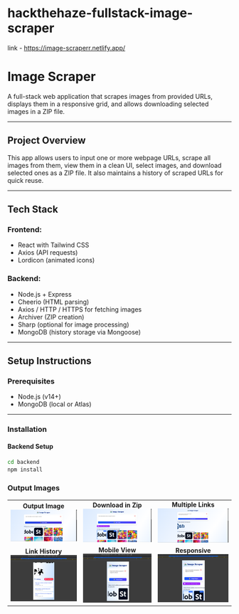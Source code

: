 # hackthehaze-fullstack-image-scraper

link - https://image-scraperr.netlify.app/

#  Image Scraper

A full-stack web application that scrapes images from provided URLs, displays them in a responsive grid, and allows downloading selected images in a ZIP file.

---

## Project Overview

This app allows users to input one or more webpage URLs, scrape all images from them, view them in a clean UI, select images, and download selected ones as a ZIP file. It also maintains a history of scraped URLs for quick reuse.

---

##  Tech Stack

### Frontend:
-  React with Tailwind CSS
-  Axios (API requests)
-  Lordicon (animated icons)

### Backend:
-  Node.js + Express
-  Cheerio (HTML parsing)
-  Axios / HTTP / HTTPS for fetching images
-  Archiver (ZIP creation)
-  Sharp (optional for image processing)
-  MongoDB (history storage via Mongoose)

---

##  Setup Instructions

###  Prerequisites
- Node.js (v14+)
- MongoDB (local or Atlas)

---

###  Installation

####  Backend Setup

```bash
cd backend
npm install

```
<h3>Output Images</h3>

<table>
  <tr>
    <td align="center">
      <strong>Output Image</strong><br>
      <img src="images/Screenshot 2025-05-17 172606.png" width="200">
    </td>
    <td align="center">
      <strong>Download in Zip</strong><br>
      <img src="images/Screenshot 2025-05-17 172621.png" width="200">
    </td>
    <td align="center">
      <strong>Multiple Links</strong><br>
      <img src="images/Screenshot 2025-05-17 172910.png" width="200">
    </td>
  </tr>
  <tr>
    <td align="center">
      <strong>Link History</strong><br>
      <img src="images/Screenshot 2025-05-17 173000.png" width="200">
    </td>
    <td align="center">
      <strong>Mobile View</strong><br>
      <img src="images/Screenshot 2025-05-17 173026.png" width="200">
    </td>
    <td align="center">
      <strong>Responsive</strong><br>
      <img src="images/Screenshot 2025-05-17 173039.png" width="200">
    </td>
  </tr>
</table>
